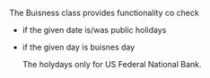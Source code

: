 The Buisness class provides functionality co check 
- if the given date is/was public holidays
- if the given day is buisnes day

  The holydays only for US Federal National Bank.

